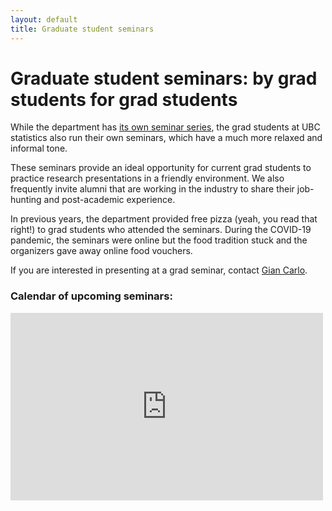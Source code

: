 ```yaml
---
layout: default
title: Graduate student seminars
---
```


# Graduate student seminars: by grad students for grad students

While the department has [its own seminar series](https://www.stat.ubc.ca/events-calendar),
the grad students at UBC statistics also run their own seminars, which
have a much more relaxed and informal tone.

These seminars provide an ideal opportunity for current grad students to
practice research presentations in a friendly environment.
We also frequently invite alumni that are working in the industry to
share their job-hunting and post-academic experience.

In previous years, the department provided free pizza (yeah, you read that right!)
to grad students who attended the seminars.
During the COVID-19 pandemic, the seminars were online but the food tradition stuck
and the organizers gave away online food vouchers.

If you are interested in presenting at a grad seminar, contact
[Gian Carlo](https://www.stat.ubc.ca/users/gian-carlo-di-luvi).

<div class="span9">
	<h3>Calendar of upcoming seminars:</h3>
	<iframe src="https://calendar.google.com/calendar/embed?height=300&wkst=1&bgcolor=%23ffffff&ctz=America%2FVancouver&src=MjNodWRuYzZvM2VoZzFubmltZTBmbmY4OThAZ3JvdXAuY2FsZW5kYXIuZ29vZ2xlLmNvbQ&color=%23D81B60&showPrint=0" style="border-width:0" width="500" height="300" frameborder="0" scrolling="no"></iframe>
</div><!--/span-->
